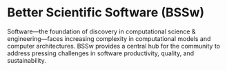 # Better Scientific Software (BSSw)

Software—the foundation of discovery in computational science & engineering—faces increasing complexity in computational models and computer architectures. BSSw provides a central hub for the community to address pressing challenges in software productivity, quality, and sustainability.

<!---
Slide1 L: ../Articles/Blog/2025-05-conscious-review.md 
Slide1 R: ../Articles/Blog/2025-05-tl4bssw.md 
Slide2 L: ../CuratedContent/LadyBirdBrowser.md  
Slide2 R: ../CuratedContent/hpcbp-webinars-cc.md 
Slide3 L: ../Events/hpcbp-091-software-citation.md
Slide3 R: ../Events/2025-07-intersect-bootcamp.md
Slide4 L: ../Events/2025-usrse-conf.md
Slide4 R: ../Events/ATPESC2025.md
--->

<!---
Note: We have had up to 7 L and R panels in the carousel, even if the current carousel may be shorter.

Caution: Blank line after first comment mark (or before last comment mark) causes build failure.
LCM: Saving for use again later
Slide1 L: ../Articles/Blog/2025-04-mpi-performance.md
Slide1 R: ../Articles/Blog/2025-04-Software-Gardening-Almanack.md
Slide2 L: ../CuratedContent/TechnicalCredit.md
Slide2 R: ../CuratedContent/ApplyingFAIRtoWorkflows.md
Slide3 L: ../Events/2025-03-RSE-CodeReview-Interview.md
Slide3 R: ../Events/2025-usrse-conf.md
Slide4 L: ../Events/2025-05-s3c-conference.md
Slide4 R: ../Events/hpcbp-090-fair-software.md
Slide5 L: ../Events/2025-07-intersect-bootcamp.md
Slide5 R: ../Events/ATPESC2025.md
<!---
[Site Overview](SiteOverview.md)

[Communities Overview](CommunitiesOverview.md)

[Intro to CSE](IntroToCse.md)

[Intro to HPC](IntroToHpc.md)

--->
